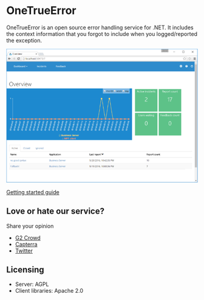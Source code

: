OneTrueError
================================

OneTrueError is an open source error handling service for .NET. It includes the context information that you forgot to include when you logged/reported the exception.

![](screenshot.png)


[Getting started guide](https://www.codeproject.com/articles/1126297/onetrueerror-automated-exception-handling)


## Love or hate our service? 

Share your opinion

* [G2 Crowd](https://www.g2crowd.com/products/onetrueerror/reviews)
* [Capterra](http://www.capterra.com/bug-tracking-software/reviews/146546/OneTrueError/Gauffin%20Interactive/new?utm_source=vp&utm_medium=none&utm_campaign=vendor_request)
* [Twitter](http://twitter.com/intent/tweet?text=I%20use%20%40onetrueerror%20to%20rock%20my%20exceptions!%20%23csharp)

## Licensing

* Server: AGPL
* Client libraries: Apache 2.0
